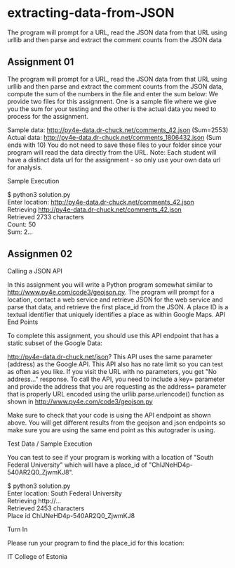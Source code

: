 # extracting-data-from-JSON
The program will prompt for a URL, read the JSON data from that URL using urllib and then parse and extract the comment counts from the JSON data

<h2>Assignment 01</h2>
The program will prompt for a URL, read the JSON data from that URL using urllib and then parse and extract the comment counts from the JSON data, compute the sum of the numbers in the file and enter the sum below:
We provide two files for this assignment. One is a sample file where we give you the sum for your testing and the other is the actual data you need to process for the assignment.

Sample data: http://py4e-data.dr-chuck.net/comments_42.json (Sum=2553)
Actual data: http://py4e-data.dr-chuck.net/comments_1806432.json (Sum ends with 10)
You do not need to save these files to your folder since your program will read the data directly from the URL. Note: Each student will have a distinct data url for the assignment - so only use your own data url for analysis.

Sample Execution

$ python3 solution.py <br>
Enter location: http://py4e-data.dr-chuck.net/comments_42.json <br>
Retrieving http://py4e-data.dr-chuck.net/comments_42.json <br>
Retrieved 2733 characters <br>
Count: 50 <br>
Sum: 2... <br>

<h2>Assignmen 02</h2>

Calling a JSON API

In this assignment you will write a Python program somewhat similar to http://www.py4e.com/code3/geojson.py. The program will prompt for a location, contact a web service and retrieve JSON for the web service and parse that data, and retrieve the first place_id from the JSON. A place ID is a textual identifier that uniquely identifies a place as within Google Maps.
API End Points

To complete this assignment, you should use this API endpoint that has a static subset of the Google Data:

http://py4e-data.dr-chuck.net/json?
This API uses the same parameter (address) as the Google API. This API also has no rate limit so you can test as often as you like. If you visit the URL with no parameters, you get "No address..." response.
To call the API, you need to include a key= parameter and provide the address that you are requesting as the address= parameter that is properly URL encoded using the urllib.parse.urlencode() function as shown in http://www.py4e.com/code3/geojson.py

Make sure to check that your code is using the API endpoint as shown above. You will get different results from the geojson and json endpoints so make sure you are using the same end point as this autograder is using.

Test Data / Sample Execution

You can test to see if your program is working with a location of "South Federal University" which will have a place_id of "ChIJNeHD4p-540AR2Q0_ZjwmKJ8".

$ python3 solution.py <br>
Enter location: South Federal University <br>
Retrieving http://... <br>
Retrieved 2453 characters <br>
Place id ChIJNeHD4p-540AR2Q0_ZjwmKJ8 <br>

Turn In <br>

Please run your program to find the place_id for this location:

IT College of Estonia
